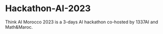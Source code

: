 # Hackathon-AI-2023
Think AI Morocco 2023 is a 3-days AI hackathon co-hosted by 1337AI and Math&amp;Maroc.
